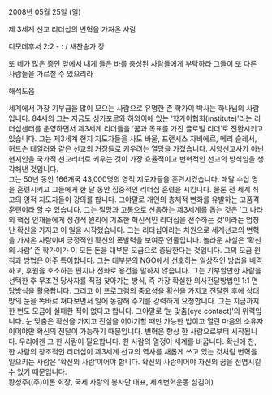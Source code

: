 2008년 05월 25일 (일)

제 3세계 선교 리더십의 변혁을 가져온 사람



디모데후서 2:2 - : / 새찬송가  장


또 네가 많은 증인 앞에서 내게 들은 바를 충성된 사람들에게 부탁하라 그들이 또 다른 사람들을 가르칠 수 있으리라

해석도움





세계에서 가장 기부금을 많이 모으는 사람으로 유명한 존 학가이 박사는 하나님의 사람입니다. 84세의 그는 지금도 싱가포르와 하와이에 있는 ‘학가이협회(institute)’라는 리더십센터를 운영하면서 제3세계 리더들을 ‘꿈과 목표를 가진 글로벌 리더’로 전환시키고 있습니다. 그는 제3세계 현지 지도자들을 사도 바울, 프랜시스 자비에르, 메리 슬레서, 허드슨 테일러와 같은 선교의 거장들로 키우려는 열망을 가졌습니다. 서양선교사가 아닌 현지인을 국가적 선교리더로 키우는 것이 가장 효율적이고 변혁적인 선교의 방식임을 생각해낸 것입니다.  
 그는 50년 동안 166개국 43,000명의 영적 지도자들을 훈련시켰습니다. 매달 수십 명을 훈련시키고 그들에게 한 달 동안 집중적인 리더십 훈련을 시킵니다. 물론 전 세계 최고의 영적 지도자들이 강의를 합니다. 그야말로 개인의 총체적 변화를 유발하는 고품격 훈련이라 할 수 있습니다. 그는 절망과 고통으로 신음하는 제3세계를 돕는 것은 ‘그 나라의 핵심 인재들에게 성경적 원리에 기초한 혁신적인 리더십을 전수하는 것’이라는 엄청난 확신을 가지고 이 일을 시작했습니다. 그는 리더십이라는 차원으로 세계선교의 변혁을 가져온 사람이며 긍정적인 확신의 폭발력을 보여준 인물입니다. 
 놀라운 사실은 ‘확신의 사람’ 존 학가이가 이 모든 돈을 대부분 모금으로 충당한다는 것입니다. 그의 모금 원칙과 방법은 아주 특이합니다. 그는 대부분의 NGO에서 선호하는 일상적인 방법을 배격하고, 후원을 호소하는 편지나 전화로 용건을 말하지 않습니다. 그는 기부할만한 사람을 선택한 후 무조건 당사자를 직접 찾아가는 방식, 즉 가장 확실한 의사전달방법인 1:1 면담방식을 활용합니다. 그리고 이 프로그램의 중요성을 확신을 가지고 전달한 후에 상대방의 눈을 똑바로 쳐다보면서 일에 동참해 주기를 강력하게 요청합니다. 그는 지금까지 한 번도 모금에 실패한 적이 없다고 합니다. 그야말로 ‘눈 맞춤(eye contact)’의 위력입니다. 눈 맞춤은 확신을 가지고 진실을 이야기할 때만 가능한 법이고 열린 마음의 소유자이어야만 확신의 전달이 가능하기 때문입니다. 변혁은 항상 한 사람으로부터 시작됩니다. 우리에겐 그 한 사람이 필요합니다. 한 사람의 열정이 세계를 바꿉니다. 확신에 찬, 한 사람의 창조적인 리더십이 제3세계 선교의 역사를 새롭게 쓰고 있는 것처럼 변혁을 일으키는 사람은 ‘확신의 사람’이어야 합니다. 확신의 사람이어야 자신의 꿈을 전염시킬 수 있기 때문입니다.   
황성주((주)이롬 회장, 국제 사랑의 봉사단 대표, 세계변혁운동 섬김이)